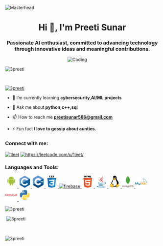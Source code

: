 ![Masterhead](https://camo.githubusercontent.com/069e3ef2850e722ccaef748bf8cdadafeed9fd4a9ee1436daebd7e820f4402a7/68747470733a2f2f666972656261736573746f726167652e676f6f676c65617069732e636f6d2f76302f622f666c6578692d636f64696e672e61707073706f742e636f6d2f6f2f64656d706769372d35323066386435662d363364342d343435332d383832322d6462633134396165323766382e6769663f616c743d6d6564696126746f6b656e3d39316330633762322d393363332d343032392d623031312d316138373033633537333064)
<h1 align="center">Hi 👋, I'm Preeti Sunar</h1>
<h3 align="center">Passionate AI enthusiast, committed to advancing technology through innovative ideas and meaningful contributions.</h3>
<img align="right" alt="Coding" width="300" src="https://media1.giphy.com/media/v1.Y2lkPTc5MGI3NjExMjl3OTZsdXFkNnV3dDF0cnZjN3p1N3Q0dTh1MDRpeGE4bGZybThwdyZlcD12MV9naWZzX3NlYXJjaCZjdD1n/qgQUggAC3Pfv687qPC/giphy.webp"><br/>


<p align="left"> <img src="https://komarev.com/ghpvc/?username=3preeti&label=Profile%20views&color=0e75b6&style=flat" alt="3preeti" /> </p><br/>

<p align="left"> <a href="https://github.com/ryo-ma/github-profile-trophy"><img src="https://github-profile-trophy.vercel.app/?username=3preeti" alt="3preeti" /></a> </p>

- 🌱 I’m currently learning **cybersecurity**,**AI/ML projects**

- 💬 Ask me about **python,c++,sql**

- 📫 How to reach me **preetisunar586@gmail.com**

- ⚡ Fun fact **I love to gossip about aunties.**

<h3 align="left">Connect with me:</h3>
<p align="left">
<a href="https://www.leetcode.com/1leet" target="blank"><img align="center" src="https://raw.githubusercontent.com/rahuldkjain/github-profile-readme-generator/master/src/images/icons/Social/leet-code.svg" alt="1leet" height="30" width="40" /></a>
<a href="https://leetcode.com/u/1leet/" target="blank"> <img align="center" src="https://raw.githubusercontent.com/rahuldkjain/github-profile-readme-generator/master/src/images/icons/Social/linked-in-alt.svg" alt="https://leetcode.com/u/1leet/" height="30" width="40" /></a>
</p>

<h3 align="left">Languages and Tools:</h3>
<p align="left"> <a href="https://developer.android.com" target="_blank" rel="noreferrer"> <img src="https://raw.githubusercontent.com/devicons/devicon/master/icons/android/android-original-wordmark.svg" alt="android" width="40" height="40"/> </a> <a href="https://www.cprogramming.com/" target="_blank" rel="noreferrer"> <img src="https://raw.githubusercontent.com/devicons/devicon/master/icons/c/c-original.svg" alt="c" width="40" height="40"/> </a> <a href="https://www.w3schools.com/cpp/" target="_blank" rel="noreferrer"> <img src="https://raw.githubusercontent.com/devicons/devicon/master/icons/cplusplus/cplusplus-original.svg" alt="cplusplus" width="40" height="40"/> </a> <a href="https://www.w3schools.com/css/" target="_blank" rel="noreferrer"> <img src="https://raw.githubusercontent.com/devicons/devicon/master/icons/css3/css3-original-wordmark.svg" alt="css3" width="40" height="40"/> </a> <a href="https://firebase.google.com/" target="_blank" rel="noreferrer"> <img src="https://www.vectorlogo.zone/logos/firebase/firebase-icon.svg" alt="firebase" width="40" height="40"/> </a> <a href="https://www.w3.org/html/" target="_blank" rel="noreferrer"> <img src="https://raw.githubusercontent.com/devicons/devicon/master/icons/html5/html5-original-wordmark.svg" alt="html5" width="40" height="40"/> </a> <a href="https://www.java.com" target="_blank" rel="noreferrer"> <img src="https://raw.githubusercontent.com/devicons/devicon/master/icons/java/java-original.svg" alt="java" width="40" height="40"/> </a> <a href="https://www.linux.org/" target="_blank" rel="noreferrer"> <img src="https://raw.githubusercontent.com/devicons/devicon/master/icons/linux/linux-original.svg" alt="linux" width="40" height="40"/> </a> <a href="https://www.mongodb.com/" target="_blank" rel="noreferrer"> <img src="https://raw.githubusercontent.com/devicons/devicon/master/icons/mongodb/mongodb-original-wordmark.svg" alt="mongodb" width="40" height="40"/> </a> <a href="https://www.mysql.com/" target="_blank" rel="noreferrer"> <img src="https://raw.githubusercontent.com/devicons/devicon/master/icons/mysql/mysql-original-wordmark.svg" alt="mysql" width="40" height="40"/> </a> <a href="https://www.oracle.com/" target="_blank" rel="noreferrer"> <img src="https://raw.githubusercontent.com/devicons/devicon/master/icons/oracle/oracle-original.svg" alt="oracle" width="40" height="40"/> </a> <a href="https://www.python.org" target="_blank" rel="noreferrer"> <img src="https://raw.githubusercontent.com/devicons/devicon/master/icons/python/python-original.svg" alt="python" width="40" height="40"/> </a> </p>

<p><img align="left" src="https://github-readme-stats.vercel.app/api/top-langs?username=3preeti&show_icons=true&locale=en&layout=compact" alt="3preeti" /></p><br/>

<p>&nbsp;<img align="center" src="https://github-readme-stats.vercel.app/api?username=3preeti&show_icons=true&locale=en" alt="3preeti" /></p><br/>

<p><img align="center" src="https://github-readme-streak-stats.herokuapp.com/?user=3preeti&" alt="3preeti" /></p>
